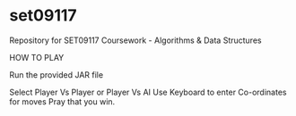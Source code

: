 # set09117

Repository for SET09117 Coursework - Algorithms & Data Structures





HOW TO PLAY

Run the provided JAR file

Select Player Vs Player or Player Vs AI
Use Keyboard to enter Co-ordinates for moves
Pray that you win. 



